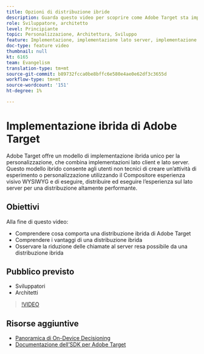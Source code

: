 ```yaml
---
title: Opzioni di distribuzione ibride
description: Guarda questo video per scoprire come Adobe Target sta implementando un modello di implementazione ibrida unico per la personalizzazione, combinando implementazioni lato client e lato server.
role: Sviluppatore, architetto
level: Principiante
topic: Personalizzazione, Architettura, Sviluppo
feature: Implementazione, implementazione lato server, implementazione lato client
doc-type: feature video
thumbnail: null
kt: 6165
team: Evangelism
translation-type: tm+mt
source-git-commit: b89732fcca0be8bffc6e580e4ae0e62df3c3655d
workflow-type: tm+mt
source-wordcount: '151'
ht-degree: 1%

---
```



# Implementazione ibrida di Adobe Target

Adobe Target offre un modello di implementazione ibrida unico per la personalizzazione, che combina implementazioni lato client e lato server. Questo modello ibrido consente agli utenti non tecnici di creare un’attività di esperimento o personalizzazione utilizzando il Compositore esperienza visivo WYSIWYG e di eseguire, distribuire ed eseguire l’esperienza sul lato server per una distribuzione altamente performante. 

## Obiettivi

Alla fine di questo video:

* Comprendere cosa comporta una distribuzione ibrida di Adobe Target
* Comprendere i vantaggi di una distribuzione ibrida
* Osservare la riduzione delle chiamate al server resa possibile da una distribuzione ibrida

## Pubblico previsto

* Sviluppatori
* Architetti

>[!VIDEO](https://video.tv.adobe.com/v/41698/?quality=12)

## Risorse aggiuntive

* [Panoramica di On-Device Decisioning](https://experienceleague.adobe.com/docs/target-learn/tutorials/implementation/on-device-decisioning-overview.html?lang=en#implementation)
* [Documentazione dell’SDK per Adobe Target](https://adobetarget-sdks.gitbook.io/docs/on-device-decisioning/introduction-to-on-device-decisioning)
